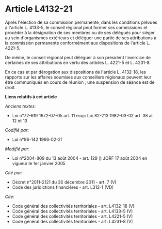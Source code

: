 # Article L4132-21

Après l'élection de sa commission permanente, dans les conditions prévues à l'article L. 4133-5, le conseil régional peut
former ses commissions et procéder à la désignation de ses membres ou de ses délégués pour siéger au sein d'organismes
extérieurs et déléguer une partie de ses attributions à la commission permanente conformément aux dispositions de l'article
L. 4221-5. 

De même, le conseil régional peut déléguer à son président l'exercice de certaines de ses attributions en vertu des articles
L. 4221-5 et L. 4231-8. 

En ce cas et par dérogation aux dispositions de l'article L. 4132-18, les rapports sur les affaires soumises aux conseillers
régionaux peuvent leur être communiqués en cours de réunion ; une suspension de séance est de droit.

**Liens relatifs à cet article**

_Anciens textes_:

  - Loi n°72-619 1972-07-05 art. 11 ecqc Loi 82-213 1982-03-02 art. 38 al. 12 et 13

_Codifié par_:

  - Loi n°96-142 1996-02-21

_Modifié par_:

  - Loi n°2004-809 du 13 août 2004 - art. 129 () JORF 17 août 2004 en vigueur le 1er janvier 2005

_Cité par_:

  - Décret n°2011-2121 du 30 décembre 2011 - art. 7 (V)
  - Code des juridictions financières - art. L312-1 (VD)

_Cite_:

  - Code général des collectivités territoriales - art. L4132-18 (V)
  - Code général des collectivités territoriales - art. L4133-5 (V)
  - Code général des collectivités territoriales - art. L4221-5 (V)
  - Code général des collectivités territoriales - art. L4231-8 (V)
